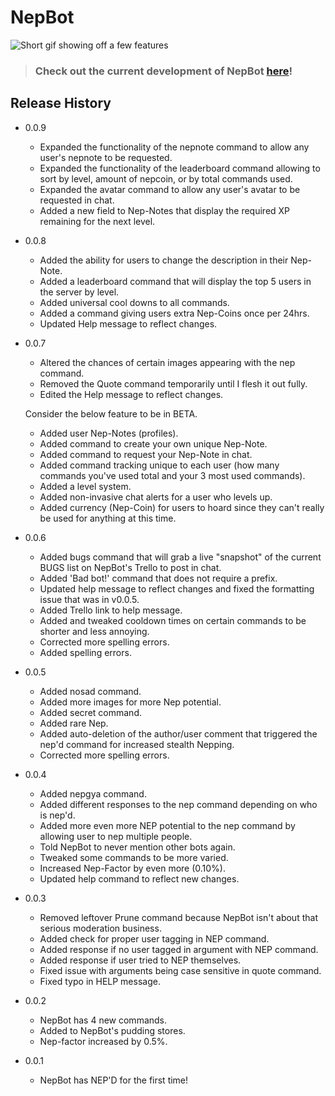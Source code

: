 # NepBot
![Short gif showing off a few features](https://i.imgur.com/KrsVtMf.gif)

> ### Check out the current development of NepBot [here](https://trello.com/b/nHqpnFmL/nepbot)!
## Release History

* 0.0.9
   * Expanded the functionality of the nepnote command to allow any user's nepnote to be requested.
   * Expanded the functionality of the leaderboard command allowing to sort by level, amount of nepcoin, or by total commands used.
   * Expanded the avatar command to allow any user's avatar to be requested in chat.
   * Added a new field to Nep-Notes that display the required XP remaining for the next level.

* 0.0.8
   * Added the ability for users to change the description in their Nep-Note.
   * Added a leaderboard command that will display the top 5 users in the server by level.
   * Added universal cool downs to all commands.
   * Added a command giving users extra Nep-Coins once per 24hrs.
   * Updated Help message to reflect changes.

* 0.0.7
   * Altered the chances of certain images appearing with the nep command.
   * Removed the Quote command temporarily until I flesh it out fully.
   * Edited the Help message to reflect changes.


   Consider the below feature to be in BETA.
   * Added user Nep-Notes (profiles).
   * Added command to create your own unique Nep-Note.
   * Added command to request your Nep-Note in chat.
   * Added command tracking unique to each user (how many commands you've used total and your 3 most used commands).
   * Added a level system.
   * Added non-invasive chat alerts for a user who levels up.
   * Added currency (Nep-Coin) for users to hoard since they can't really be used for anything at this time. 



* 0.0.6
   * Added bugs command that will grab a live "snapshot" of the current BUGS list on NepBot's Trello to post in chat.
   * Added 'Bad bot!' command that does not require a prefix.
   * Updated help message to reflect changes and fixed the formatting issue that was in v0.0.5.
   * Added Trello link to help message.
   * Added and tweaked cooldown times on certain commands to be shorter and less annoying.
   * Corrected more spelling errors.
   * Added spelling errors.


* 0.0.5
   * Added nosad command.
   * Added more images for more Nep potential.
   * Added secret command.
   * Added rare Nep.
   * Added auto-deletion of the author/user comment that triggered the nep'd command for increased     stealth Nepping.
   * Corrected more spelling errors.


* 0.0.4
   * Added nepgya command.
   * Added different responses to the nep command depending on who is nep'd.
   * Added more even more NEP potential to the nep command by allowing user to nep multiple people.
   * Told NepBot to never mention other bots again.
   * Tweaked some commands to be more varied.
   * Increased Nep-Factor by even more (0.10%).
   * Updated help command to reflect new changes.

* 0.0.3
   * Removed leftover Prune command because NepBot isn't about that serious moderation business.
   * Added check for proper user tagging in NEP command.
   * Added response if no user tagged in argument with NEP command.
   * Added response if user tried to NEP themselves.
   * Fixed issue with arguments being case sensitive in quote command.
   * Fixed typo in HELP message.

* 0.0.2
    * NepBot has 4 new commands.
    * Added to NepBot's pudding stores.
    * Nep-factor increased by 0.5%.

* 0.0.1
    * NepBot has NEP'D for the first time!
